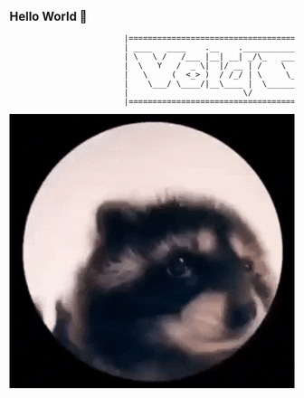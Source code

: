 ## Hello World 👋

<pre>
                        |===============================================================================|
                        | ____   ____    .__    .____________                      .__                  |
                        | \   \ /   /___ |__| __| _/\_   ___ \____________ __  _  _|  |   ___________   |
                        |  \   Y   /  _ \|  |/ __ | /    \  \/\_  __ \__  \\ \/ \/ /  | _/ __ \_  __ \  |
                        |   \     (  <_> )  / /_/ | \     \____|  | \// __ \\     /|  |_\  ___/|  | \/  |
                        |    \___/ \____/|__\____ |  \______  /|__|  (____  /\/\_/ |____/\___  >__|     |
                        |                        \/         \/            \/                 \/         |
                        |===============================================================================|
</pre>
<p align="center">
  <img src="Happy My Song GIF by Justin.gif" width="600" />
</p>
<!--
**dung-png/dung-png** is a ✨ _special_ ✨ repository because its `README.md` (this file) appears on your GitHub profile.

Here are some ideas to get you started:

- 🔭 I’m currently working on ...
- 🌱 I’m currently learning ...
- 👯 I’m looking to collaborate on ...
- 🤔 I’m looking for help with ...
- 💬 Ask me about ...
- 📫 How to reach me: ...
- 😄 Pronouns: ...
- ⚡ Fun fact: ...
-->

